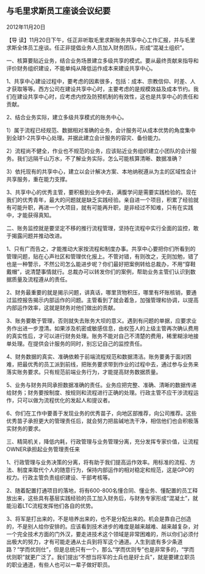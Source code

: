 ## 与毛里求斯员工座谈会议纪要

2012年11月20日



【导  读】11月20日下午，任正非听取毛里求斯账务共享中心工作汇报，并与毛里求斯全体员工座谈。任正非提倡业务人员加入财务团队，形成“混凝土组织”。



一、核算要贴近业务，结合业务场景建立多级共享的模式。要从最终贡献来指导和评价财务组织建设，不能单纯从降低运作成本来建设共享中心。

1、共享中心建设过程中，要考虑的因素很多，包括：成本、宗教信仰、时差、人才获取等等。西方公司在建设共享中心时，主要考虑的是规模效益及成本节约。我们在建设共享中心时，应考虑内控及防预机制的有效性，这也是共享中心的责任和贡献。

2、结合业务实际，建立多级共享模式的账务中心。

1）属于流程已经规范、数据相对准确的业务，会计服务可从成本优势的角度集中到全球1-2共享中心处理。并据此建立会计服务的容灾、备份能力。

2）流程尚不健全，作业也不规范的业务，应该贴近业务组织建立小团队的会计服务。我们远隔千山万水，不了解业务实际，怎么可能核算清晰、数据准确？

3）依托现有的共享中心，建立以会计解决方案、本地纳税遵从为主的区域性会计共享服务，重在能力支撑。

3、共享中心的优秀主管，要积极到业务中去，满腹学问是需要实践检验的。现在我们的优秀青年，最大的问题就是缺乏实践经验。亲自进一个项目，积累了经验就有可能升职，再进一个大项目，就有可能再升职，是非经过不知难，只有在实践中，才能获得真知。

二、账务监控就是要坚定不移的推行流程管理，坚持在流程中实行全面的监控，敢于揭露问题并推动改进。

1、只有广而告之，才能推动大家按流程和制度办事。共享中心要把你们所看到的管理问题，贴在心声社区和管理优化报上。不管对错，有则改之，无则加勉，错了也是一种警示，不然公司怎么能进步呢？你们最好把案例转给总裁办，不用“穿鞋戴帽”，说清楚事情就行。总裁办可以转发你们的案例，帮助业务主管们认识到数据质量及流程遵从的责任。

2、财务最重要的就是揭示问题，讲真话，哪里货物积压，哪里有坏账核销，要通过监控报告揭示内部运作的问题。主管看到了就会着急，加强管理和协调，以提高内部运作效率，这就是财务对他们做出的贡献。

3、账务要敢于管理，否则就失去账务大坝的意义。遇到有问题的单据，应要求业务作出进一步澄清。如果涉及机密或敏感信息，由权签人的上级主管再次确认费用的真实性后，才可以进行财务处理。账务不能对自己不清楚的费用，稀里糊涂地接单处理。在提供会计服务的同时，别忘记自己的监控责任。

4、财务数据的真实、准确依赖于前端流程规范和数据清洁。账务要勇于面对困难，把最优秀的员工派到前线，把账务要求带到作业的过程中去，通过参与业务来落实账务要求。只有规范前端业务行为，才能提高财务数据质量。

5、业务与财务共同承担数据准确的责任。业务应把完整、准确、清晰的数据传递给财务；财务要按制度、按规则和流程进行正确的处理。行政主管不应干涉流程运作，只可以做为流程优化的发起人和提议者。

6、你们在工作中要善于发现业务的优秀苗子，向地区部推荐，向公司推荐。这些优秀苗子承担更大的管理责任后，就会努力把盐碱地洗干净，相信他们也会积极落实财务的要求。

三、精简机关，降低内耗，行政管理与业务管理分离，充分发挥专家价值，让流程OWNER承担起业务管理责任来

1、行政管理与业务决策的分离，将有助于我们提高运作效率。用标准的流程、方法、制度来取代个人的随意行为，保持内部运作的相对稳定和规范，这是GPO的权力。行政主管负责组织建设、干部考核等。

2、随着配置打通项目的落地，将有600-800名懂合同、懂业务、懂配置的员工释放出来，这些具有基层实践经验的员工加入财务后，与财务专家形成“混凝土”，就能沿着LTC流程发挥他们各自的优势。

3、将军是打出来的，不是培养出来的，也不是分配出来的。机会是靠自己创造的，不是别人给你安排的。应该看到技术进步的难度是越来越难、越来越复杂，对一个完全技术方面的门外汉，要走进技术这个领域是非常困难的，所以你们必须付出极大的努力，才有可能走通从士兵到将军这个通道。人生到底有多少条道路？“学而优则仕”，但是总统只有一个，那么“学而优则专”也是非常多的，“学而优则职”就更广泛了。我们提出“不想当将军的士兵也是好士兵”，就是要建立职员的职业通道，有些人也可以一辈子做好职员。
